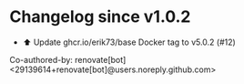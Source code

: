 # Changelog since v1.0.2
- ⬆️ Update ghcr.io/erik73/base Docker tag to v5.0.2 (#12)

Co-authored-by: renovate[bot] <29139614+renovate[bot]@users.noreply.github.com> 
